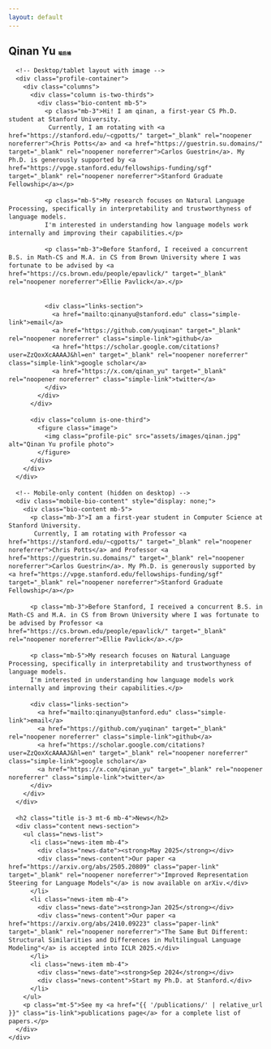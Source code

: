 ```yaml
---
layout: default
---
```


<div class="home">
  <section class="main-content">
    <div class="container">
      <h1 class="title is-1 mt-6 mb-4">Qinan Yu <span style="font-size: 0.4em; font-family: '仿宋', FangSong, STFangsong, serif;">喻启楠</span></h1>
      
      <!-- Desktop/tablet layout with image -->
      <div class="profile-container">
        <div class="columns">
          <div class="column is-two-thirds">
            <div class="bio-content mb-5">
              <p class="mb-3">Hi! I am qinan, a first-year CS Ph.D. student at Stanford University. 
               Currently, I am rotating with <a href="https://stanford.edu/~cgpotts/" target="_blank" rel="noopener noreferrer">Chris Potts</a> and <a href="https://guestrin.su.domains/" target="_blank" rel="noopener noreferrer">Carlos Guestrin</a>. My Ph.D. is generously supported by <a href="https://vpge.stanford.edu/fellowships-funding/sgf" target="_blank" rel="noopener noreferrer">Stanford Graduate Fellowship</a></p>

              <p class="mb-5">My research focuses on Natural Language Processing, specifically in interpretability and trustworthyness of language models. 
              I'm interested in understanding how language models work internally and improving their capabilities.</p>
              
              <p class="mb-3">Before Stanford, I received a concurrent B.S. in Math-CS and M.A. in CS from Brown University where I was fortunate to be advised by <a href="https://cs.brown.edu/people/epavlick/" target="_blank" rel="noopener noreferrer">Ellie Pavlick</a>.</p>
          
              
              <div class="links-section">
                <a href="mailto:qinanyu@stanford.edu" class="simple-link">email</a>
                <a href="https://github.com/yuqinan" target="_blank" rel="noopener noreferrer" class="simple-link">github</a>
                <a href="https://scholar.google.com/citations?user=ZzQoxXcAAAAJ&hl=en" target="_blank" rel="noopener noreferrer" class="simple-link">google scholar</a>
                <a href="https://x.com/qinan_yu" target="_blank" rel="noopener noreferrer" class="simple-link">twitter</a>
              </div>
            </div>
          </div>
          
          <div class="column is-one-third">
            <figure class="image">
              <img class="profile-pic" src="assets/images/qinan.jpg" alt="Qinan Yu profile photo">
            </figure>
          </div>
        </div>
      </div>
      
      <!-- Mobile-only content (hidden on desktop) -->
      <div class="mobile-bio-content" style="display: none;">
        <div class="bio-content mb-5">
          <p class="mb-3">I am a first-year student in Computer Science at Stanford University. 
           Currently, I am rotating with Professor <a href="https://stanford.edu/~cgpotts/" target="_blank" rel="noopener noreferrer">Chris Potts</a> and Professor <a href="https://guestrin.su.domains/" target="_blank" rel="noopener noreferrer">Carlos Guestrin</a>. My Ph.D. is generously supported by <a href="https://vpge.stanford.edu/fellowships-funding/sgf" target="_blank" rel="noopener noreferrer">Stanford Graduate Fellowship</a></p>
          
          <p class="mb-3">Before Stanford, I received a concurrent B.S. in Math-CS and M.A. in CS from Brown University where I was fortunate to be advised by Professor <a href="https://cs.brown.edu/people/epavlick/" target="_blank" rel="noopener noreferrer">Ellie Pavlick</a>.</p>
          
          <p class="mb-5">My research focuses on Natural Language Processing, specifically in interpretability and trustworthyness of language models. 
          I'm interested in understanding how language models work internally and improving their capabilities.</p>
          
          <div class="links-section">
            <a href="mailto:qinanyu@stanford.edu" class="simple-link">email</a>
            <a href="https://github.com/yuqinan" target="_blank" rel="noopener noreferrer" class="simple-link">github</a>
            <a href="https://scholar.google.com/citations?user=ZzQoxXcAAAAJ&hl=en" target="_blank" rel="noopener noreferrer" class="simple-link">google scholar</a>
            <a href="https://x.com/qinan_yu" target="_blank" rel="noopener noreferrer" class="simple-link">twitter</a>
          </div>
        </div>
      </div>
      
      <h2 class="title is-3 mt-6 mb-4">News</h2>
      <div class="content news-section">
        <ul class="news-list">
          <li class="news-item mb-4">
            <div class="news-date"><strong>May 2025</strong></div>
            <div class="news-content">Our paper <a href="https://arxiv.org/abs/2505.20809" class="paper-link" target="_blank" rel="noopener noreferrer">"Improved Representation Steering for Language Models"</a> is now available on arXiv.</div>
          </li>
          <li class="news-item mb-4">
            <div class="news-date"><strong>Jan 2025</strong></div>
            <div class="news-content">Our paper <a href="https://arxiv.org/abs/2410.09223" class="paper-link" target="_blank" rel="noopener noreferrer">"The Same But Different: Structural Similarities and Differences in Multilingual Language Modeling"</a> is accepted into ICLR 2025.</div>
          </li>
          <li class="news-item mb-4">
            <div class="news-date"><strong>Sep 2024</strong></div>
            <div class="news-content">Start my Ph.D. at Stanford.</div>
          </li>
        </ul>
        <p class="mt-5">See my <a href="{{ '/publications/' | relative_url }}" class="is-link">publications page</a> for a complete list of papers.</p>
      </div>
    </div>
  </section>
</div>

<style>
  .simple-link {
    display: inline-block;
    margin-right: 1rem;
    padding: 0.3rem 0.7rem;
    font-weight: 500;
    color: var(--stanford-cardinal);
    border: 2px solid var(--stanford-cardinal);
    background-color: transparent;
    text-decoration: none;
    transition: all 0.2s ease;
  }
  
  .simple-link:hover {
    background-color: var(--stanford-cardinal);
    color: white;
  }
  
  .news-list {
    list-style-type: none !important;
    margin-left: 0 !important;
    padding-left: 0;
  }
  
  .news-item {
    display: flex;
    align-items: flex-start;
  }
  
  .news-date {
    min-width: 120px;
    color: #555;
    padding-right: 1rem;
    flex-shrink: 0;
  }
  
  .news-content {
    flex: 1;
  }
  
  .bio-content {
    line-height: 1.7;
  }
  
  .links-section {
    margin-top: 2rem;
  }
  
  /* Show mobile content only on mobile */
  @media screen and (max-width: 480px) {
    .mobile-bio-content {
      display: block !important;
    }
  }
</style> 